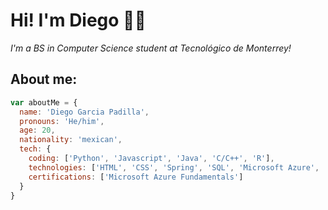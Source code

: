 # Hi! I'm Diego 👋🏼

_I'm a BS in Computer Science student at Tecnológico de Monterrey!_

## About me:

```javascript
var aboutMe = {
  name: 'Diego Garcia Padilla',
  pronouns: 'He/him',
  age: 20,
  nationality: 'mexican',
  tech: {
    coding: ['Python', 'Javascript', 'Java', 'C/C++', 'R'],
    technologies: ['HTML', 'CSS', 'Spring', 'SQL', 'Microsoft Azure', 'Android'],
    certifications: ['Microsoft Azure Fundamentals'] 
  }
}
```
  
